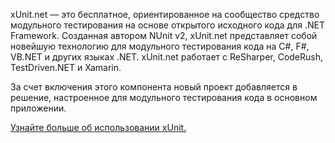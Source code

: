 ﻿xUnit.net — это бесплатное, ориентированное на сообщество средство модульного тестирования на основе открытого исходного кода для .NET Framework. Созданная автором NUnit v2, xUnit.net представляет собой новейшую технологию для модульного тестирования кода на C#, F#, VB.NET и других языках .NET. xUnit.net работает с ReSharper, CodeRush, TestDriven.NET и Xamarin. 

За счет включения этого компонента новый проект добавляется в решение, настроенное для модульного тестирования кода в основном приложении.

[Узнайте больше об использовании xUnit.](https://xunit.net/)

